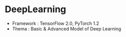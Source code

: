 # DeepLearning
- Framework : TensorFlow 2.0, PyTorch 1.2
- Thema : Basic & Advanced Model of Deep Learning

